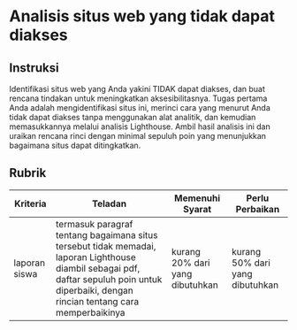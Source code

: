 # Analisis situs web yang tidak dapat diakses

## Instruksi

Identifikasi situs web yang Anda yakini TIDAK dapat diakses, dan buat rencana tindakan untuk meningkatkan aksesibilitasnya. Tugas pertama Anda adalah mengidentifikasi situs ini, merinci cara yang menurut Anda tidak dapat diakses tanpa menggunakan alat analitik, dan kemudian memasukkannya melalui analisis Lighthouse. Ambil hasil analisis ini dan uraikan rencana rinci dengan minimal sepuluh poin yang menunjukkan bagaimana situs dapat ditingkatkan.

## Rubrik

| Kriteria      | Teladan                                                                                                                                                                                    | Memenuhi Syarat                 | Perlu Perbaikan                 |
| ------------- | ------------------------------------------------------------------------------------------------------------------------------------------------------------------------------------------ | ------------------------------- | ------------------------------- |
| laporan siswa | termasuk paragraf tentang bagaimana situs tersebut tidak memadai, laporan Lighthouse diambil sebagai pdf, daftar sepuluh poin untuk diperbaiki, dengan rincian tentang cara memperbaikinya | kurang 20% dari yang dibutuhkan | kurang 50% dari yang dibutuhkan |
